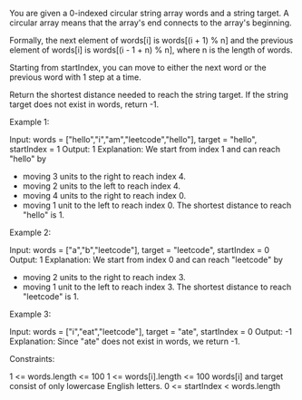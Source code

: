 You are given a 0-indexed circular string array words and a string target. A
circular array means that the array's end connects to the array's
beginning.


Formally, the next element of words[i] is words[(i + 1) % n] and the previous
element of words[i] is words[(i - 1 + n) % n], where n is the length of
words.


Starting from startIndex, you can move to either the next word or the
previous word with 1 step at a time.

Return the shortest distance needed to reach the string target. If the string
target does not exist in words, return -1.


Example 1:


Input: words = ["hello","i","am","leetcode","hello"], target = "hello",
startIndex = 1
Output: 1
Explanation: We start from index 1 and can reach "hello" by
- moving 3 units to the right to reach index 4.
- moving 2 units to the left to reach index 4.
- moving 4 units to the right to reach index 0.
- moving 1 unit to the left to reach index 0.
The shortest distance to reach "hello" is 1.


Example 2:


Input: words = ["a","b","leetcode"], target = "leetcode", startIndex = 0
Output: 1
Explanation: We start from index 0 and can reach "leetcode" by
- moving 2 units to the right to reach index 3.
- moving 1 unit to the left to reach index 3.
The shortest distance to reach "leetcode" is 1.

Example 3:


Input: words = ["i","eat","leetcode"], target = "ate", startIndex = 0
Output: -1
Explanation: Since "ate" does not exist in words, we return -1.



Constraints:


1 <= words.length <= 100
1 <= words[i].length <= 100
words[i] and target consist of only lowercase English letters.
0 <= startIndex < words.length




